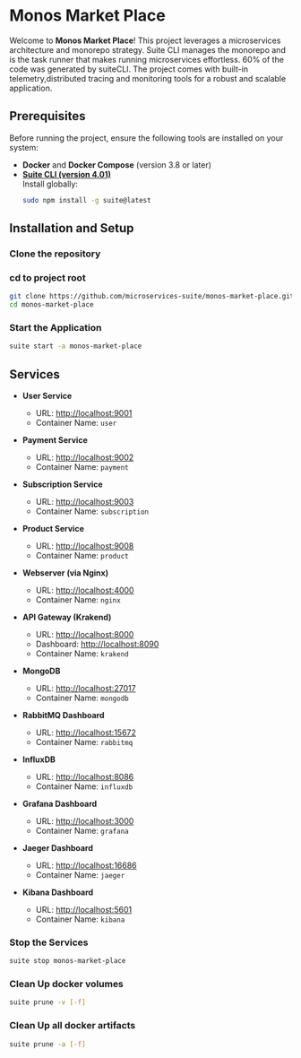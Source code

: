 
# Monos Market Place

Welcome to **Monos Market Place**! This project leverages a microservices architecture and monorepo strategy.
Suite CLI manages the monorepo and is the task runner that makes running microservices effortless.
60% of the code was generated by suiteCLI. 
The project comes with built-in telemetry,distributed tracing and monitoring tools for a robust and scalable application.



## Prerequisites

Before running the project, ensure the following tools are installed on your system:

- **Docker** and **Docker Compose** (version 3.8 or later)
- **[Suite CLI (version 4.01)](https://www.npmjs.com/package/@microservices-suite/cli)**  
  Install globally:
  ```bash
  sudo npm install -g suite@latest
  ```

## Installation and Setup

### Clone the repository

### cd to project root
```bash
git clone https://github.com/microservices-suite/monos-market-place.git
cd monos-market-place
```
### Start the Application
```bash
suite start -a monos-market-place
```

## Services

- **User Service**  
  - URL: [http://localhost:9001](http://localhost:9001)
  - Container Name: `user`

- **Payment Service**  
  - URL: [http://localhost:9002](http://localhost:9002)
  - Container Name: `payment`

- **Subscription Service**  
  - URL: [http://localhost:9003](http://localhost:9003)
  - Container Name: `subscription`

- **Product Service**  
  - URL: [http://localhost:9008](http://localhost:9008)
  - Container Name: `product`

- **Webserver (via Nginx)**  
  - URL: [http://localhost:4000](http://localhost:4000)
  - Container Name: `nginx`

- **API Gateway (Krakend)**  
  - URL: [http://localhost:8000](http://localhost:8000)
  - Dashboard: [http://localhost:8090](http://localhost:8090)
  - Container Name: `krakend`

- **MongoDB**  
  - URL: [http://localhost:27017](http://localhost:27017)
  - Container Name: `mongodb`

- **RabbitMQ Dashboard**  
  - URL: [http://localhost:15672](http://localhost:15672)
  - Container Name: `rabbitmq`

- **InfluxDB**  
  - URL: [http://localhost:8086](http://localhost:8086)
  - Container Name: `influxdb`

- **Grafana Dashboard**  
  - URL: [http://localhost:3000](http://localhost:3000)
  - Container Name: `grafana`

- **Jaeger Dashboard**  
  - URL: [http://localhost:16686](http://localhost:16686)
  - Container Name: `jaeger`

- **Kibana Dashboard**  
  - URL: [http://localhost:5601](http://localhost:5601)
  - Container Name: `kibana`

### Stop the Services
```bash
suite stop monos-market-place
```

### Clean Up docker volumes
```bash
suite prune -v [-f]
```

### Clean Up all docker artifacts
```bash
suite prune -a [-f]
```
